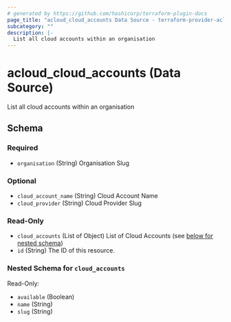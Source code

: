 ```yaml
---
# generated by https://github.com/hashicorp/terraform-plugin-docs
page_title: "acloud_cloud_accounts Data Source - terraform-provider-acloud"
subcategory: ""
description: |-
  List all cloud accounts within an organisation
---
```


# acloud_cloud_accounts (Data Source)

List all cloud accounts within an organisation



<!-- schema generated by tfplugindocs -->
## Schema

### Required

- `organisation` (String) Organisation Slug

### Optional

- `cloud_account_name` (String) Cloud Account Name
- `cloud_provider` (String) Cloud Provider Slug

### Read-Only

- `cloud_accounts` (List of Object) List of Cloud Accounts (see [below for nested schema](#nestedatt--cloud_accounts))
- `id` (String) The ID of this resource.

<a id="nestedatt--cloud_accounts"></a>
### Nested Schema for `cloud_accounts`

Read-Only:

- `available` (Boolean)
- `name` (String)
- `slug` (String)
